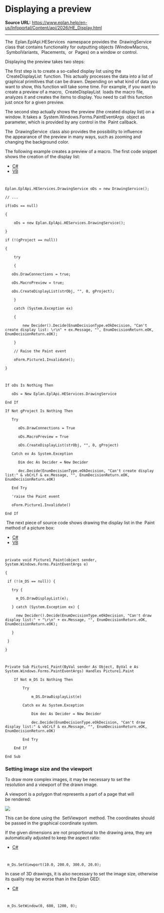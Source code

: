 # Displaying a preview

**Source URL:** https://www.eplan.help/en-us/Infoportal/Content/api/2026/HE_Display.html

---

The  Eplan.EplApi.HEServices  namespace provides the  DrawingService  class that contains functionality for outputting objects (WindowMacros,  SymbolVariants,  Placements,  or  Pages) on a window or control.

Displaying the preview takes two steps:

The first step is to create a so-called display list using the  CreateDisplayList  function. This actually processes the data into a list of graphical primitives that can be drawn. Depending on what kind of data you want to show, this function will take some time. For example, if you want to create a preview of a macro,  CreateDisplayList  loads the macro file, analyzes it and creates the items to display. You need to call this function just once for a given preview.

The second step actually shows the preview (the created display list) on a window. It takes a  System.Windows.Forms.PaintEventArgs  object as parameter, which is provided by any control in the  Paint callback.

The  DrawingService  class also provides the possibility to influence the appearance of the preview in many ways, such as zooming and changing the background color.

The following example creates a preview of a macro. The first code snippet shows the creation of the display list:

- [C#](#i-tab-content-CS)
- [VB](#i-tab-content-VB)

```

Eplan.EplApi.HEServices.DrawingService oDs = new DrawingService();
// ...
if(oDs == null)
{
    oDs = new Eplan.EplApi.HEServices.DrawingService();
}
if (!(gProject == null))
{
    try
    {
   oDs.DrawConnections = true;
   oDs.MacroPreview = true;
   oDs.CreateDisplayList(strObj, "", 0, gProject);
    }
    catch (System.Exception ex)
    {
        new Decider().Decide(EnumDecisionType.eOkDecision, "Can't create display list: \r\n" + ex.Message, "", EnumDecisionReturn.eOK, EnumDecisionReturn.eOK);
    }
    // Raise the Paint event
    oForm.Picture1.Invalidate();
}
```

```

If oDs Is Nothing Then
   oDs = New Eplan.EplApi.HEServices.DrawingService
End If
If Not gProject Is Nothing Then
   Try
      oDs.DrawConnections = True
      oDs.MacroPreview = True
      oDs.CreateDisplayList(strObj, "", 0, gProject)
   Catch ex As System.Exception
      Dim dec As Decider = New Decider
      dec.Decide(EnumDecisionType.eOkDecision, "Can't create display list:" & vbCrLf & ex.Message, "", EnumDecisionReturn.eOK, EnumDecisionReturn.eOK)
   End Try
   'raise the Paint event
   oForm.Picture1.Invalidate()
End If
```

 The next piece of source code shows drawing the display list in the  Paint  method of a picture box:

- [C#](#i-tab-content-CS)
- [VB](#i-tab-content-VB)

```

private void Picture1_Paint(object sender, System.Windows.Forms.PaintEventArgs e)
{
 if (!(m_DS == null)) {
   try {
     m_DS.DrawDisplayList(e);
   } catch (System.Exception ex) {
     new Decider().Decide(EnumDecisionType.eOkDecision, "Can't draw display list:" + "\r\n" + ex.Message, "", EnumDecisionReturn.eOK, EnumDecisionReturn.eOK);
   }
 }
}
```

```

Private Sub Picture1_Paint(ByVal sender As Object, ByVal e As System.Windows.Forms.PaintEventArgs) Handles Picture1.Paint
    If Not m_DS Is Nothing Then
        Try
            m_DS.DrawDisplayList(e)
        Catch ex As System.Exception
            Dim dec As Decider = New Decider
            dec.Decide(EnumDecisionType.eOkDecision, "Can't draw display list:" & vbCrLf & ex.Message, "", EnumDecisionReturn.eOK, EnumDecisionReturn.eOK)
        End Try
    End If
End Sub
```

### 

### Setting image size and the viewport

To draw more complex images, it may be necessary to set the resolution and a viewport of the drawn image.

A viewport is a polygon that represents a part of a page that will be rendered:

![](images/viewport.png)

This can be done using the  SetViewport  method. The coordinates should be passed in the graphical coordinate system.

If the given dimensions are not proportional to the drawing area, they are automatically adjusted to keep the aspect ratio:

- [C#](#i-tab-content-24586b06-0aa8-4a75-b468-494121461af1)

```

 m_Ds.SetViewport(10.0, 200.0, 300.0, 20.0);
```

In case of 3D drawings, it is also necessary to set the image size, otherwise its quality may be worse than in the Eplan GED:

- [C#](#i-tab-content-f1d2f1cc-d522-41c4-83b1-2014f2db5e14)

```

 m_Ds.SetWindow(0, 600, 1200, 0);
```